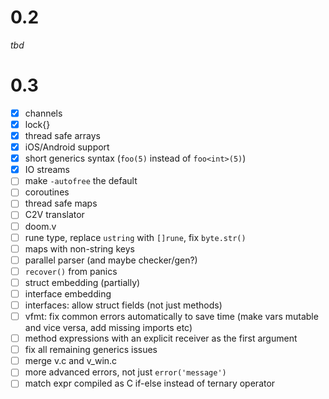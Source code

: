# 0.2
_tbd_

# 0.3
- [x] channels
- [x] lock{}
- [x] thread safe arrays
- [x] iOS/Android support
- [x] short generics syntax (`foo(5)` instead of `foo<int>(5)`)
- [x] IO streams
- [ ] make `-autofree` the default
- [ ] coroutines
- [ ] thread safe maps
- [ ] C2V translator
- [ ] doom.v
- [ ] rune type, replace `ustring` with `[]rune`, fix `byte.str()`
- [ ] maps with non-string keys
- [ ] parallel parser (and maybe checker/gen?)
- [ ] `recover()` from panics
- [ ] struct embedding (partially)
- [ ] interface embedding
- [ ] interfaces: allow struct fields (not just methods)
- [ ] vfmt: fix common errors automatically to save time (make vars mutable and vice versa, add missing imports etc)
- [ ] method expressions with an explicit receiver as the first argument
- [ ] fix all remaining generics issues
- [ ] merge v.c and v_win.c
- [ ] more advanced errors, not just `error('message')`
- [ ] match expr compiled as C if-else instead of ternary operator
